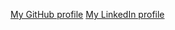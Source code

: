 [My GitHub profile](https://github.com/narghar)
[My LinkedIn profile](https://www.linkedin.com/in/igorwysocki/)
